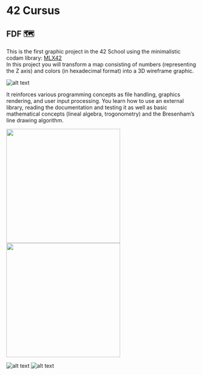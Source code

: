 # 42 Cursus

## FDF 🗺
This is the first graphic project in the 42 School using the minimalistic codam library: [MLX42](https://github.com/codam-coding-college/MLX42)  
In this project you will transform a map consisting of numbers (representing the Z axis) and colors (in hexadecimal format) into a 3D wireframe graphic.  

![alt text](https://user-images.githubusercontent.com/21006147/190404961-988cedf9-bed6-417f-bed3-eb5dc2b7afda.png)

It reinforces various programming concepts as file handling, graphics rendering, and user input processing. You learn how to use an external library, reading the documentation and testing it as well as basic mathematical concepts (lineal algebra, trogonometry) and the Bresenham’s line drawing algorithm.  

<p float="left">
  <img src="https://miro.medium.com/v2/resize:fit:1400/format:webp/0*dt0w0ps7mLeqPG9U.gif" width="300" />
  <img src="https://miro.medium.com/v2/resize:fit:1400/1*l552tTR3_ywont4BRuU3lQ.png" width="300" />
</p>

![alt text](https://miro.medium.com/v2/resize:fit:1400/format:webp/0*dt0w0ps7mLeqPG9U.gif)
![alt text](https://miro.medium.com/v2/resize:fit:1400/1*l552tTR3_ywont4BRuU3lQ.png)

